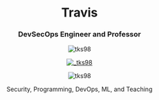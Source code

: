 <h1 align="center">Travis</h1>
<h3 align="center">DevSecOps Engineer and Professor</h3>
<p align="center">
  <img src="https://komarev.com/ghpvc/?username=tks98&label=Profile%20views&color=0e75b6&style=flat" alt="tks98" />
</p>
<p align="center">
  <a href="https://twitter.com/_tks98" target="blank">
    <img src="https://img.shields.io/twitter/follow/_tks98?logo=twitter&style=for-the-badge" alt="_tks98" />
  </a>
</p>
<p align="center">
  <img src="https://github-readme-stats.vercel.app/api?username=tks98&show_icons=true&locale=en" alt="tks98" />
</p>
<p align="center">Security, Programming, DevOps, ML, and Teaching </p>

